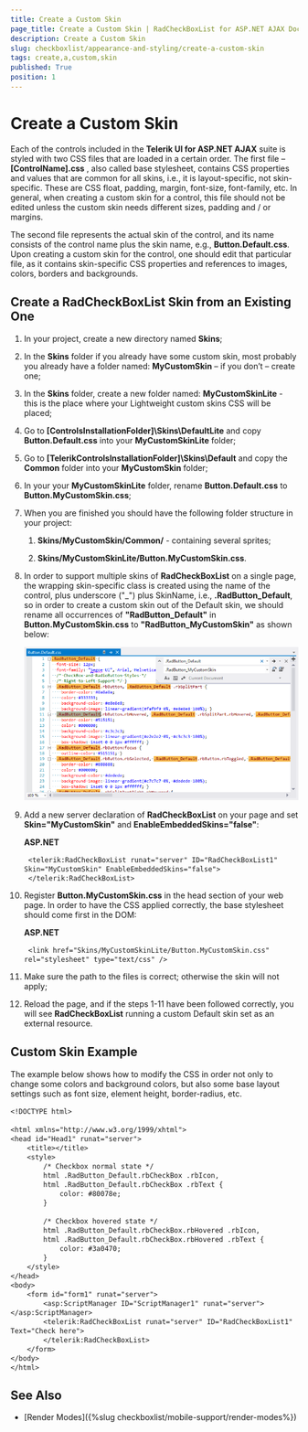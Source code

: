 ```yaml
---
title: Create a Custom Skin
page_title: Create a Custom Skin | RadCheckBoxList for ASP.NET AJAX Documentation
description: Create a Custom Skin
slug: checkboxlist/appearance-and-styling/create-a-custom-skin
tags: create,a,custom,skin
published: True
position: 1
---
```


# Create a Custom Skin

Each of the controls included in the **Telerik UI for ASP.NET AJAX** suite is styled with two CSS files that are loaded in a certain order. The first file – **[ControlName].css** , also called base stylesheet, contains CSS properties and values that are common for all skins, i.e., it is layout-specific, not skin-specific. These are CSS float, padding, margin, font-size, font-family, etc. In general, when creating a custom skin for a control, this file should not be edited unless the custom skin needs different sizes, padding and / or margins.

The second file represents the actual skin of the control, and its name consists of the control name plus the skin name, e.g.,  **Button.Default.css**. Upon creating a custom skin for the control, one should edit that particular file, as it contains skin-specific CSS properties and references to images, colors, borders and backgrounds.

## Create a RadCheckBoxList Skin from an Existing One

1. In your project, create a new directory named **Skins**;

1. In the **Skins** folder if you already have some custom skin, most probably you already have a folder named: **MyCustomSkin** – if you don’t – create one;

1. In the **Skins** folder, create a new folder named: **MyCustomSkinLite** - this is the place where your Lightweight custom skins CSS will be placed; 

1. Go to **[ControlsInstallationFolder]\Skins\DefaultLite** and copy **Button.Default.css** into your **MyCustomSkinLite** folder;

1. Go to **[TelerikControlsInstallationFolder]\Skins\Default** and copy the **Common** folder into your **MyCustomSkin** folder;

1. In your your **MyCustomSkinLite** folder, rename **Button.Default.css** to **Button.MyCustomSkin.css**;

1. When you are finished you should have the following folder structure in your project:

	1. **Skins/MyCustomSkin/Common/** - containing several sprites;

	1. **Skins/MyCustomSkinLite/Button.MyCustomSkin.css**.

1. In order to support multiple skins of **RadCheckBoxList** on a single page, the wrapping skin-specific class is created using the name of the control, plus underscore ("_") plus SkinName, i.e., **.RadButton_Default**, so in order to create a custom skin out of the Default skin, we should rename all occurrences of **"RadButton_Default"** in **Button.MyCustomSkin.css** to **"RadButton_MyCustomSkin"** as shown below:

	![Rename Button Light](images/RenameButtonLight.png)

1. Add a new server declaration of **RadCheckBoxList** on your page and set **Skin="MyCustomSkin"** and **EnableEmbeddedSkins="false"**:

	**ASP.NET**

		<telerik:RadCheckBoxList runat="server" ID="RadCheckBoxList1" Skin="MyCustomSkin" EnableEmbeddedSkins="false">
		</telerik:RadCheckBoxList>

1. Register **Button.MyCustomSkin.css** in the head section of your web page. In order to have the CSS applied correctly, the base stylesheet should come first in the DOM:

	**ASP.NET**

		<link href="Skins/MyCustomSkinLite/Button.MyCustomSkin.css" rel="stylesheet" type="text/css" />

1. Make sure the path to the files is correct; otherwise the skin will not apply;

1. Reload the page, and if the steps 1-11 have been followed correctly, you will see **RadCheckBoxList** running a custom Default skin set as an external resource.

## Custom Skin Example

The example below shows how to modify the CSS in order not only to change some colors and background colors, but also some base layout settings such as font size, element height, border-radius, etc.

````ASP.NET
<!DOCTYPE html>

<html xmlns="http://www.w3.org/1999/xhtml">
<head id="Head1" runat="server">
	<title></title>
	<style>
		/* Checkbox normal state */
		html .RadButton_Default.rbCheckBox .rbIcon,
		html .RadButton_Default.rbCheckBox .rbText {
			color: #80078e;
		}

		/* Checkbox hovered state */
		html .RadButton_Default.rbCheckBox.rbHovered .rbIcon,
		html .RadButton_Default.rbCheckBox.rbHovered .rbText {
			color: #3a0470;
		}
	</style>
</head>
<body>
	<form id="form1" runat="server">
		<asp:ScriptManager ID="ScriptManager1" runat="server"></asp:ScriptManager>
		<telerik:RadCheckBoxList runat="server" ID="RadCheckBoxList1" Text="Check here">
		</telerik:RadCheckBoxList>
	</form>
</body>
</html>
````

## See Also

 * [Render Modes]({%slug checkboxlist/mobile-support/render-modes%})
